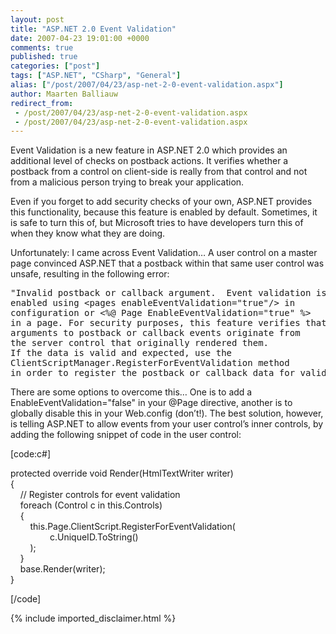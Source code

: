 ```yaml
---
layout: post
title: "ASP.NET 2.0 Event Validation"
date: 2007-04-23 19:01:00 +0000
comments: true
published: true
categories: ["post"]
tags: ["ASP.NET", "CSharp", "General"]
alias: ["/post/2007/04/23/asp-net-2-0-event-validation.aspx"]
author: Maarten Balliauw
redirect_from:
 - /post/2007/04/23/asp-net-2-0-event-validation.aspx
 - /post/2007/04/23/asp-net-2-0-event-validation.aspx
---
```

<p>
Event Validation is a new feature in ASP.NET 2.0 which provides an additional level of checks on postback actions. It verifies whether a postback from a control on client-side is really from that control and not from a malicious person trying to break your application. 
</p>
<p>
Even if you forget to add security checks of your own, ASP.NET provides this functionality, because this feature is enabled by default. Sometimes, it is safe to turn this of, but Microsoft tries to have developers turn this of when they know what they are doing. 
</p>
<p>
Unfortunately: I came across Event Validation&hellip; A user control on a master page convinced ASP.NET that a postback within that same user control was unsafe, resulting in the following error:
</p>
<pre>
&quot;Invalid postback or callback argument.&nbsp; Event validation is
enabled using &lt;pages enableEventValidation=&quot;true&quot;/&gt; in
configuration or &lt;%@ Page EnableEventValidation=&quot;true&quot; %&gt;
in a page.&nbsp;For security purposes, this feature verifies that
arguments to postback or callback events originate from
the server control that originally rendered them.
If the data is valid and expected, use the
ClientScriptManager.RegisterForEventValidation method
in order to register the postback or callback data for validation.&quot;
</pre>
<p>
There are some options to overcome this&hellip; One is to add a EnableEventValidation=&quot;false&quot; in your @Page directive, another is to globally disable this in your Web.config (don&rsquo;t!). The best solution, however, is telling ASP.NET to allow events from your user control&rsquo;s inner controls, by adding the following snippet of code in the user control:
</p>
<p>
[code:c#]
</p>
<p>
protected override void Render(HtmlTextWriter writer)<br />
{<br />
&nbsp;&nbsp;&nbsp; // Register controls for event validation<br />
&nbsp;&nbsp;&nbsp; foreach (Control c in this.Controls)<br />
&nbsp;&nbsp;&nbsp; {<br />
&nbsp;&nbsp;&nbsp;&nbsp;&nbsp;&nbsp;&nbsp; this.Page.ClientScript.RegisterForEventValidation(<br />
&nbsp;&nbsp;&nbsp;&nbsp;&nbsp;&nbsp;&nbsp; &nbsp;&nbsp;&nbsp;&nbsp;&nbsp;&nbsp;&nbsp; c.UniqueID.ToString()<br />
&nbsp;&nbsp;&nbsp;&nbsp;&nbsp;&nbsp;&nbsp; );<br />
&nbsp;&nbsp;&nbsp; }<br />
&nbsp;&nbsp;&nbsp; base.Render(writer);<br />
}
</p>
<p>
[/code] 
</p>

{% include imported_disclaimer.html %}
